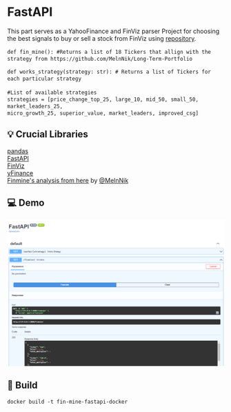 # FastAPI

This part serves as a YahooFinance and FinViz parser Project for choosing the best signals to buy or sell a stock from
FinViz using [repository](https://github.com/MelnNik/FinViz-patterns).

```
def fin_mine(): #Returns a list of 18 Tickers that allign with the strategy from https://github.com/MelnNik/Long-Term-Portfolio
```

```
def works_strategy(strategy: str): # Returns a list of Tickers for each particular strategy

#List of available strategies
strategies = [price_change_top_25, large_10, mid_50, small_50, market_leaders_25,
micro_growth_25, superior_value, market_leaders, improved_csg]
```

## 💡 Crucial Libraries

[pandas](https://pandas.pydata.org/) </br>
[FastAPI](https://fastapi.tiangolo.com/) </br>
[FinViz](https://github.com/mariostoev/finviz) </br>
[yFinance](https://pypi.org/project/yfinance/) </br>
[Finmine's analysis from here](https://github.com/MelnNik/Long-Term-Portfolio) by [@MelnNik](https://github.com/MelnNik)

## 💻 Demo

![FastAPISwagger](../assets/FastAPISwagger.png)

## 🔗 Build

```
docker build -t fin-mine-fastapi-docker
```


